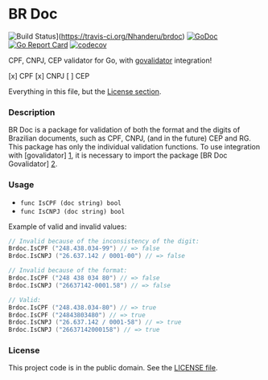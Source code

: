 # BR Doc

![Build Status](https://travis-ci.org/Nhanderu/brdoc.svg?branch=master)](https://travis-ci.org/Nhanderu/brdoc)
[![GoDoc](https://godoc.org/github.com/Nhanderu/brdoc?status.png)](https://godoc.org/github.com/Nhanderu/brdoc)
[![Go Report Card](https://goreportcard.com/badge/github.com/Nhanderu/brdoc)](https://goreportcard.com/report/github.com/Nhanderu/brdoc)
[![codecov](https://codecov.io/gh/Nhanderu/brdoc/branch/master/graph/badge.svg)](https://codecov.io/gh/Nhanderu/brdoc)

CPF, CNPJ, CEP validator for Go, with [govalidator][1] integration!

[x] CPF
[x] CNPJ
[ ] CEP

Everything in this file, but the [License section](#license).

### Description

BR Doc is a package for validation of both the format and the digits of Brazilian documents, such as CPF, CNPJ, (and in the future) CEP and RG. This package has only the individual validation functions. To use integration with [govalidator] [1], it is necessary to import the package [BR Doc Govalidator] [2].

### Usage

- `func IsCPF (doc string) bool`
- `func IsCNPJ (doc string) bool`

Example of valid and invalid values:

```go
// Invalid because of the inconsistency of the digit:
Brdoc.IsCPF ("248.438.034-99") // => false
Brdoc.IsCNPJ ("26.637.142 / 0001-00") // => false

// Invalid because of the format:
Brdoc.IsCPF ("248 438 034 80") // => false
Brdoc.IsCNPJ ("26637142-0001.58") // => false

// Valid:
Brdoc.IsCPF ("248.438.034-80") // => true
Brdoc.IsCPF ("24843803480") // => true
Brdoc.IsCNPJ ("26.637.142 / 0001-58") // => true
Brdoc.IsCNPJ ("26637142000158") // => true
```


### License

This project code is in the public domain. See the [LICENSE file][3].

[1]: https://github.com/asaskevich/govalidator
[2]: https://github.com/Nhanderu/brdoc/govalidator
[3]: https://github.com/Nhanderu/brdoc/blob/master/LICENSE

